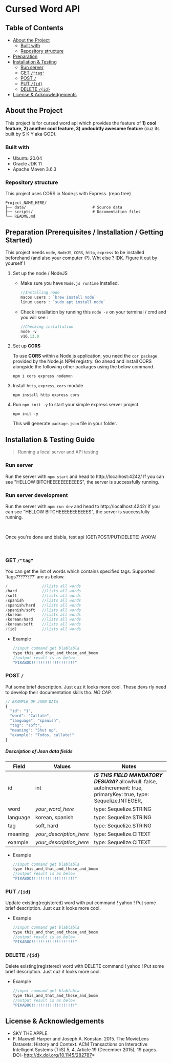 # Cursed Word API

## Table of Contents

- [About the Project](#about-the-project)
  - [Built with](#built-with)
  - [Repository structure](#repository-structure)
- [Preparation](#preparation--prerequisites---installation---getting-started-)
- [Installation & Testing](#installation---testing-guide)
  - [Run server](#run-server)
  - [GET `/"tag"`](#get----tag--)
  - [POST `/`](#post----)
  - [PUT `/{id}`](#put----id--)
  - [DELETE `/{id}`](#delete----id--)
- [License & Acknowledgements](#license---acknowledgements)

## About the Project

This project is for cursed word api which provides the feature of **1) cool feature, 2) another cool feature, 3) undoubtly awesome feature** (cuz its built by S K Y aka GOD).

### Built with

- Ubuntu 20.04
- Oracle JDK 11
- Apache Maven 3.6.3

### Repository structure

This project uses CORS in Node.js with Express. (repo tree)

```
Project_NAME_HERE/
├── data/                             # Source data
├── scripts/                          # Documentation files
└── README.md
```

## Preparation (Prerequisites / Installation / Getting Started)

This project needs `node`, `NodeJS`, `CORS`, `http`, `express` to be installed beforehand (and also your computer :P). Wht else ? IDK. Figure it out by yourself !

1. Set up the node / NodeJS

   - Make sure you have `Node.js runtime` installed.

     ```javascript
     //Installing node
     macos users : `brew install node`
     linux users : `sudo apt install node`
     ```

   - Check installation by running this `node -v` on your terminal / cmd and you will see :

     ```javascript
     //Checking installation
     node -v
     v16.13.0
     ```

2. Set up **CORS**

   To use **CORS** within a Node.js application, you need the `cor package` provided by the Node.js NPM registry. Go ahead and install CORS alongside the following other packages using the below command.

   ```
   npm i cors express nodemon
   ```

3. Install `http`, `express`, `cors` module

   ```
   npm install http express cors
   ```

4. Run `npm init -y` to start your simple express server project.
   ```
   npm init -y
   ```
   This will generate `package.json` file in your folder.

## Installation & Testing Guide

> Running a local server and API testing

### Run server

Run the server with `npm start` and head to http://localhost:4242/
If you can see "HELLOW BITCHEEEEEEEEEEES", the server is successfully running.

### Run server development

Run the server with `npm run dev` and head to http://localhost:4242/
If you can see "HELLOW BITCHEEEEEEEEEEES", the server is successfully running.

<br />

Once you're done and blabla, test api (GET/POST/PUT/DELETE) AYAYA!

<br />

### GET `/"tag"`

You can get the list of words which contains specified tags. Supported 'tags????????' are as below.

```java
/               //lists all words
/hard           //lists all words
/soft           //lists all words
/spanish        //lists all words
/spanish/hard   //lists all words
/spanish/soft   //lists all words
/korean         //lists all words
/korean/hard    //lists all words
/korean/soft    //lists all words
/{id}           //lists all words
```

- Example
  ```java
  //input command get blablabla
  type this_and_that_and_those_and_boom
  //output result is as below
  "PIKABOO!!!!!!!!!!!!!!!!!!!"
  ```

### POST `/`

Put some brief description. Just cuz it looks more cool. Those devs rly need to develop their documentation skills tho. _NO CAP._

```javascript
// EXAMPLE OF JSON DATA
{
  "id": "1",
  "word": "Callate",
  "language": "spanish",
  "tag": "soft",
  "meaning": "Shut up",
  "example": "Todos, callate!"
}
```

##### Description of Json data fields

| Field    | Values                  | Notes                                                                                                                   |
| -------- | ----------------------- | ----------------------------------------------------------------------------------------------------------------------- |
| id       | int                     | **_IS THIS FIELD MANDATORY DESUGA?_** allowNull: false, autoIncrement: true, primaryKey: true, type: Sequelize.INTEGER, |
| word     | _your_word_here_        | type: Sequelize.STRING                                                                                                  |
| language | korean, spanish         | type: Sequelize.STRING                                                                                                  |
| tag      | soft, hard              | type: Sequelize.STRING                                                                                                  |
| meaning  | _your_description_here_ | type: Sequelize.CITEXT                                                                                                  |
| example  | _your_description_here_ | type: Sequelize.CITEXT                                                                                                  |

- Example
  ```java
  //input command get blablabla
  type this_and_that_and_those_and_boom
  //output result is as below
  "PIKABOO!!!!!!!!!!!!!!!!!!!"
  ```

### PUT `/{id}`

Update existing(registered) word with put command ! yahoo !
Put some brief description. Just cuz it looks more cool.

- Example
  ```java
  //input command get blablabla
  type this_and_that_and_those_and_boom
  //output result is as below
  "PIKABOO!!!!!!!!!!!!!!!!!!!"
  ```

### DELETE `/{id}`

Delete existing(registered) word with DELETE command ! yahoo !
Put some brief description. Just cuz it looks more cool.

- Example
  ```java
  //input command get blablabla
  type this_and_that_and_those_and_boom
  //output result is as below
  "PIKABOO!!!!!!!!!!!!!!!!!!!"
  ```

## License & Acknowledgements

- SKY THE APPLE
- F. Maxwell Harper and Joseph A. Konstan. 2015. The MovieLens Datasets: History and Context. ACM Transactions on Interactive Intelligent Systems (TiiS) 5, 4, Article 19 (December 2015), 19 pages. DOI=http://dx.doi.org/10.1145/282787*

